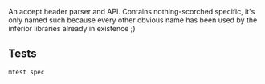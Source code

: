 An accept header parser and API. Contains nothing-scorched specific, it's only named such because every other obvious
name has been used by the inferior libraries already in existence ;)

Tests
-----
```bash
mtest spec
```
